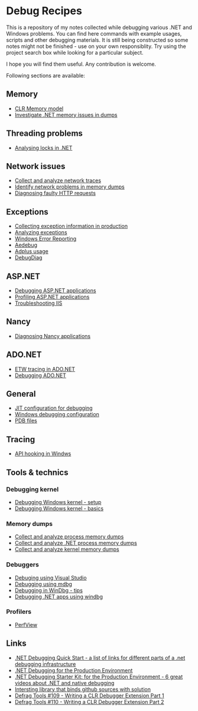 
Debug Recipes
=============

This is a repository of my notes collected while debugging various .NET and Windows problems. You can find here commands with example usages, scripts and other debugging materials.  It is still being constructed so some notes might not be finished - use on your own responsiblity. Try using the project search box while looking for a particular subject.

I hope you will find them useful. Any contribution is welcome.

Following sections are available:

Memory
------

- [CLR Memory model](memory/clr-memory.md)
- [Investigate .NET memory issues in dumps](dumps/dotnet-process-memory-dumps.md)

Threading problems
------------------

- [Analysing locks in .NET](threading/analysing-locks-in-net.md)

Network issues
--------------

- [Collect and analyze network traces](network/network-tracing.md)
- [Identify network problems in memory dumps](network/network-problems-in-dumps.md)
- [Diagnosing faulty HTTP requests](network/network-faulty-http-requests.md)

Exceptions
----------

- [Collecting exception information in production](exceptions/collecting-exceptions-info.md)
- [Analyzing exceptions](exceptions/analyzing-exceptions.md)
- [Windows Error Reporting](exceptions/wer/wer-usage.md)
- [Aedebug](exceptions/aedebug/aedebug.md)
- [Adplus usage](exceptions/adplus/adplus.md)
- [DebugDiag](exceptions/debugdiag/debugdiag.md)

ASP.NET
-------

- [Debugging ASP.NET applications](asp.net/asp.net-debugging.md)
- [Profiling ASP.NET applications](asp.net/asp.net-profiling.md)
- [Troubleshooting IIS](asp.net/iis-troubleshooting.md)

Nancy
-----

- [Diagnosing Nancy applications](nancy/nancy-diagnostics.md)

ADO.NET
-------

- [ETW tracing in ADO.NET](ado.net/ado.net-etw-tracing.md)
- [Debugging ADO.NET](ado.net/ado.net-debugging.md)

General
-------

- [JIT configuration for debugging](jit-configuration-for-debugging.md)
- [Windows debugging configuration](windows-debugging-configuration.md)
- [PDB files](pdb-files.md)

Tracing
-------

- [API hooking in Windws](tracing/api-hooking.md)

Tools & technics
----------------

### Debugging kernel

- [Debugging Windows kernel - setup](debugging-kernel/windows-kernel-debugging-setup.md)
- [Debugging Windows kernel - basics](debugging-kernel/windows-kernel-debugging.md)

### Memory dumps

- [Collect and analyze process memory dumps](dumps/windows-process-memory-dumps.md)
- [Collect and analyze .NET process memory dumps](dumps/dotnet-process-memory-dumps.md)
- [Collect and analyze kernel memory dumps](dumps/windows-kernel-memory-dumps.md)

### Debuggers

- [Debuging using Visual Studio](debugging-using-vs/README.md)
- [Debugging using mdbg](debugging-using-mdbg/mdbg.exe.md)
- [Debugging in WinDbg - tips](debugging-using-windbg/windbg-debugging.md)
- [Debugging .NET apps using windbg](debugging-using-windbg/windbg-clr-debugging.md)

### Profilers

- [PerfView](profiling-tools/perfview/perfview.md)

Links
-----

- [.NET Debugging Quick Start -  a list of links for different parts of a .net debugging infrastructure](http://blogs.msdn.com/b/arvindsh/archive/2012/03/14/net-debugging-quick-start.aspx)
- [.NET Debugging for the Production Environment](http://channel9.msdn.com/Series/-NET-Debugging-Stater-Kit-for-the-Production-Environment)
- [.NET Debugging Starter Kit: for the Production Environment - 6 great videos about .NET and native debugging](http://channel9.msdn.com/Series/-NET-Debugging-Stater-Kit-for-the-Production-Environment)
- [Intersting library that binds github sources with solution](https://github.com/GeertvanHorrik/GitHubLink)
- [Defrag Tools #109 - Writing a CLR Debugger Extension Part 1](http://channel9.msdn.com/Shows/Defrag-Tools/Defrag-Tools-109-Writing-a-CLR-Debugger-Extension-Part-1)
- [Defrag Tools #110 - Writing a CLR Debugger Extension Part 2](http://channel9.msdn.com/Shows/Defrag-Tools/Defrag-Tools-110-Writing-a-CLR-Debugger-Extension-Part-2)
